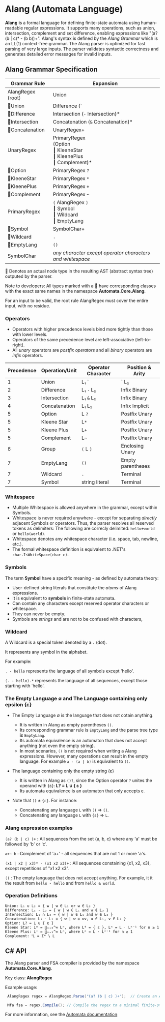 ﻿# Alang (Automata Language)

**Alang** is a formal language for defining finite-state automata using human-readable regular expressions. 
It supports many operations, such as union, intersection, complement and set difference, 
enabling expressions like "(a? (b | c)* - (b b))+". 
Alang's syntax is defined by the *Alang Grammar* which is an LL(1) context-free grammar. 
The Alang parser is optimized for fast parsing of very large inputs.
The parser validates syntactic correctness and generates detailed error messages for invalid inputs. 

## Alang Grammar Specification

| Grammar Rule                         | Expansion                                                     |
|--------------------------------------|---------------------------------------------------------------|
| AlangRegex (root)                    | Union                                                         |
| :small_blue_diamond:Union            | Difference  (`|` Difference)*                                 |
| :small_blue_diamond:Difference       | Intersection (`-` Intersection)*                              |
| :small_blue_diamond:Intersection     | Concatenation (`&` Concatenation)*                            |
| :small_blue_diamond:Concatenation    | UnaryRegex+                                                   |
| UnaryRegex           | PrimaryRegex<br> (Option <br>┃ KleeneStar <br>┃ KleenePlus <br>┃ Complement)* |
| :small_blue_diamond:Option           | PrimaryRegex `?`                                              |
| :small_blue_diamond:KleeneStar       | PrimaryRegex `*`                                              |
| :small_blue_diamond:KleenePlus       | PrimaryRegex `+`                                              |
| :small_blue_diamond:Complement       | PrimaryRegex `~`                                                   |
| PrimaryRegex          | `(` AlangRegex `)` <br>┃ Symbol <br>┃  Wildcard <br>┃ EmptyLang              |
| :small_blue_diamond:Symbol           | SymbolChar+                                                   |
| :small_blue_diamond:Wildcard         | `.`                                                           |
| :small_blue_diamond:EmptyLang        | `()`                                                          |
| SymbolChar                           | *any character except operator characters and whitespace*     |

:small_blue_diamond: Denotes an actual node type in the resulting AST (abstract syntax tree) outputed by the parser.

Note to developers: All types marked with a :small_blue_diamond: have corresponding classes with the exact same names in the namespace **Automata.Core.Alang**.

For an input to be valid, the root rule AlangRegex must cover the entire input, with no residue. 

### Operators
- Operators with higher precedence levels bind more tightly than those with lower levels.
- Operators of the same precedence level are left-associative (left-to-right).
- All *unary* operators are *postfix operators* and all *binary* operators are *infix* operators.

| Precedence | Operation/Unit  | Operator Character | Position & Arity   |
|------------|-----------------|--------------------|--------------------|
| 1          | Union           | L₁ `|` L₂          | Infix Binary       | 
| 2          | Difference      | L₁ `-` L₂          | Infix Binary       |
| 3          | Intersection    | L₁ `&` L₂          | Infix Binary       | 
| 4          | Concatenation   | L₁ L₂              | Infix Implicit     | 
| 5          | Option          | L `?`              | Postfix Unary      | 
| 5          | Kleene Star     | L`*`               | Postfix Unary      | 
| 5          | Kleene Plus     | L`+`               | Postfix Unary      |
| 5          | Complement      | L`~`               | Postfix Unary      |
| 6          | Group           | `(` L `)`          | Enclosing Unary    |
| 7          | EmptyLang       | `()`               | Empty parentheses  |
| 7          | Wildcard        | `.`                | Terminal           |
| 7          | Symbol          | string literal     | Terminal           |


### Whitespace
- Multiple Whitespace is allowed anywhere in the grammar, except within Symbols.
- Whitespace is never required anywhere - except for separating *directly* adjacent Symbols or operators. 
   Thus, the parser resolves all reserved tokens as delimiters: The following are correcly delimited: `hello+world` or `hello(world)`.
- Whitespace denotes any whitespace character (i.e. space, tab, newline, etc.).
- The formal whitespace definition is equivalent to .NET's `char.IsWhiteSpace(char c)`.

### Symbols 
The term **Symbol** have a specific meaning - as defined by automata theory:
- User-defined string literals that constitute the *atoms* of Alang expressions.
- It is equivalent to **symbols** in finite-state automata. 
- Can contain any characters except reserved operator characters or whitespace.
- They can never be empty. 
- Symbols are *strings* and are not to be confused with characters, 
 
### Wildcard
A Wildcard is a special token denoted by a `.` (dot).

It represents any symbol in the alphabet.

For example:

`. - hello`  represents the language of all symbols except 'hello'.

`(. - hello).*`    represents the language of all sequences, except those starting with 'hello'.

### The Empty Language ∅ and The Language containing only epsilon {ε}
- The Empty Language ∅ is the language that does not cotain anything.
    - It is written in Alang as empty parentheses `()`.  
    - Its corresponding grammar rule is `EmptyLang` and the parse tree type is `EmptyLang`.
    - Its automata equivalence is an automaton that does not accept anything (not even the empty string).
    - In most scenarios, `()` is not required when writing a Alang expressions.
        However, many operations can result in the empty language. For example `a - (a | b)` is equivalent to `()`.

- The language containing only the empty string {ε}
    - It is written in Alang as `()?`, since the Option operator `?` unites the operand with {ε}:  **L? = L ∪ { ε }**
    - Its automata equivalence is an automaton that only accepts ε.
- Note that `()` ≠ `{ε}`. For instance:
    - Concatenating any language `L` with `()` => `()`.
    - Concatenating any language `L` with `{ε}` => `L`.

### Alang expression examples
`(a? (b | c) )+` : All sequences from the set {a, b, c} where any 'a' must be followed by 'b' or 'c'.

`a+~ b`          : Complement of 'a+' - all sequences that are not 1 or more 'a's.

`(x1 | x2 | x3)* - (x1 x2 x3)+` : All sequences constaining {x1, x2, x3}, except repetitions of "x1 x2 x3".

`()`              : The empty language that does not accept anything. For example, it it the result from `hello - hello` and from `hello & world`.

### Operation Definitions
```
Union: L₁ ∪ L₂ = { w | w ∈ L₁ or w ∈ L₂ }
Difference: L₁ - L₂ = { w | w ∈ L₁ and w ∉ L₂ }
Intersection: L₁ ∩ L₂ = { w | w ∈ L₁ and w ∈ L₂ }
Concatenation: L₁ ⋅ L₂ = { w | w = uv, u ∈ L₁, v ∈ L₂ }
Option: L? = L ∪ { ε }
Kleene Star: L* = ⋃ₙ₌₀^∞ Lⁿ, where L⁰ = { ε }, Lⁿ = L ⋅ Lⁿ⁻¹ for n ≥ 1
Kleene Plus: L⁺ = ⋃ₙ₌₁^∞ Lⁿ, where Lⁿ = L ⋅ Lⁿ⁻¹ for n ≥ 1
Complement: ᒾL = Σ* \ L
```

## C# API
The Alang parser and FSA compiler is provided by the namespace **Automata.Core.Alang**.

Key class: **AlangRegex**

Example usage:
```csharp
 AlangRegex regex = AlangRegex.Parse("(a? (b | c) )+");  // Create an Alang regex

 Mfa fsa = regex.Compile(); // Compile the regex to a minimal finite-state automaton
```
For more information, see the [Automata documentation](index.md)


